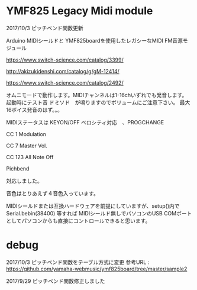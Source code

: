 # YMF825 Legacy Midi module

2017/10/3 ピッチベンド関数更新

Arduino MIDIシールドと YMF825boardを使用したレガシーなMIDI FM音源モジュール

https://www.switch-science.com/catalog/3399/

http://akizukidenshi.com/catalog/g/gM-12414/

https://www.switch-science.com/catalog/2492/


オムニモードで動作します。MIDIチャンネルは1-16chいずれでも発音します。
起動時にテスト音 ドミソド　が鳴りますのでボリュームにご注意下さい。
最大16ボイス発音のはず。。。

MIDIステータスは KEYON/OFF ベロシティ対応　、PROGCHANGE

CC 1 Modulation

CC 7 Master Vol.

CC 123 All Note Off

Pichbend 

対応しました。

音色はとりあえず４音色入っています。

MIDIシールドまたは互換ハードウェアを前提にしていますが、setup()内で　Serial.bebin(38400) 等すれば
MIDIシールド無しでパソコンのUSB COMポートとしてパソコンからも直接にコントロールできると思います。


# debug

2017/10/3 ピッチベンド関数をテーブル方式に変更
参考URL  :  https://github.com/yamaha-webmusic/ymf825board/tree/master/sample2

2017/9/29 ピッチベンド関数修正しました


